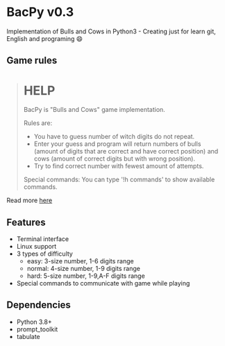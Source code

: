 BacPy v0.3
==========
Implementation of Bulls and Cows in Python3 - Creating just for learn git, English and programing :smile:

Game rules
----------
> # HELP
>
> BacPy is "Bulls and Cows" game implementation.
>
> Rules are:
>  * You have to guess number of witch digits do not repeat.
>  * Enter your guess and program will return numbers of
>	   bulls (amount of digits that are correct and have
>	   correct position) and cows (amount of correct digits
>	   but with wrong position).
>  * Try to find correct number with fewest amount of
>	   attempts.
>
> Special commands:
>		You can type '!h commands' to show available commands.

Read more [here](https://en.wikipedia.org/wiki/Bulls_and_Cows)

Features
--------
* Terminal interface
* Linux support
* 3 types of difficulty
	- easy: 3-size number, 1-6 digits range
	- normal: 4-size number, 1-9 digits range
	- hard: 5-size number, 1-9,A-F digits range
* Special commands to communicate with game while playing

Dependencies
------------
* Python 3.8+
* prompt\_toolkit
* tabulate
